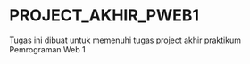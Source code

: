 # PROJECT_AKHIR_PWEB1
Tugas ini dibuat untuk memenuhi tugas project akhir praktikum Pemrograman Web 1
